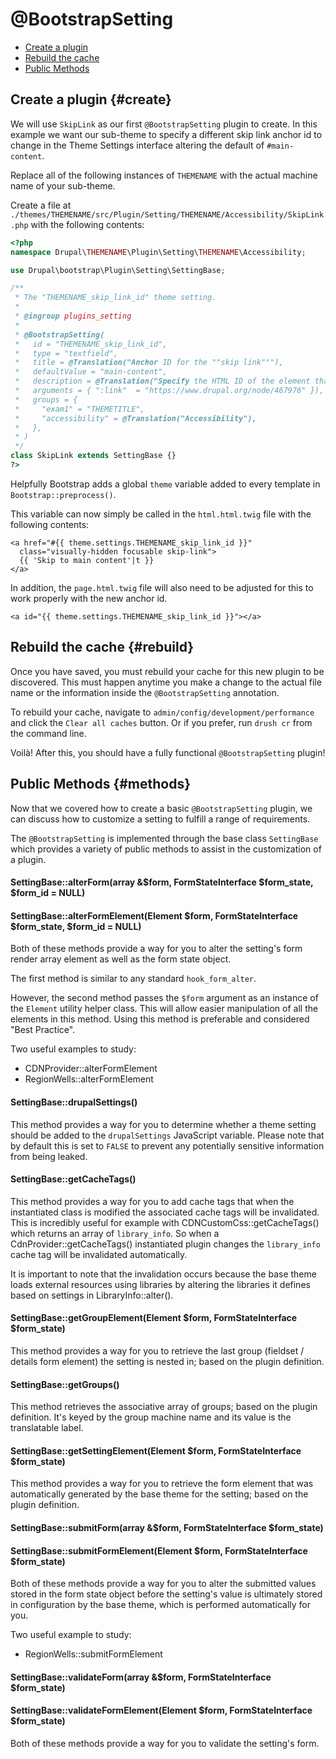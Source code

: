 <!-- @file Documentation for the @BootstrapSetting annotated plugin. -->
<!-- @defgroup -->
<!-- @ingroup -->
# @BootstrapSetting

- [Create a plugin](#create)
- [Rebuild the cache](#rebuild)
- [Public Methods](#methods)

## Create a plugin {#create}

We will use `SkipLink` as our first `@BootstrapSetting` plugin to create. In
this example we want our sub-theme to specify a different skip link anchor id
to change in the Theme Settings interface altering the default of
`#main-content`.

Replace all of the following instances of `THEMENAME` with the actual machine
name of your sub-theme.

Create a file at
`./themes/THEMENAME/src/Plugin/Setting/THEMENAME/Accessibility/SkipLink.php`
with the following contents:

```php
<?php
namespace Drupal\THEMENAME\Plugin\Setting\THEMENAME\Accessibility;

use Drupal\bootstrap\Plugin\Setting\SettingBase;

/**
 * The "THEMENAME_skip_link_id" theme setting.
 *
 * @ingroup plugins_setting
 *
 * @BootstrapSetting(
 *   id = "THEMENAME_skip_link_id",
 *   type = "textfield",
 *   title = @Translation("Anchor ID for the ""skip link"""),
 *   defaultValue = "main-content",
 *   description = @Translation("Specify the HTML ID of the element that the accessible-but-hidden ""skip link"" should link to. (<a href="":link"" target=""_blank"">Read more about skip links</a>.)",
 *   arguments = { ":link"  = "https://www.drupal.org/node/467976" }),
 *   groups = {
 *     "exam1" = "THEMETITLE",
 *     "accessibility" = @Translation("Accessibility"),
 *   },
 * )
 */
class SkipLink extends SettingBase {}
?>
```

Helpfully Bootstrap adds a global `theme` variable added to every template
in `Bootstrap::preprocess()`.

This variable can now simply be called in the `html.html.twig` file with the
following contents:

```twig
<a href="#{{ theme.settings.THEMENAME_skip_link_id }}"
  class="visually-hidden focusable skip-link">
  {{ 'Skip to main content'|t }}
</a>
```

In addition, the `page.html.twig` file will also need to be adjusted for this to
work properly with the new anchor id.

```twig
<a id="{{ theme.settings.THEMENAME_skip_link_id }}"></a>
```

## Rebuild the cache {#rebuild}

Once you have saved, you must rebuild your cache for this new plugin to be
discovered. This must happen anytime you make a change to the actual file name
or the information inside the `@BootstrapSetting` annotation.

To rebuild your cache, navigate to `admin/config/development/performance` and
click the `Clear all caches` button. Or if you prefer, run `drush cr` from the
command line.

Voilà! After this, you should have a fully functional `@BootstrapSetting`
plugin!

## Public Methods {#methods}

Now that we covered how to create a basic `@BootstrapSetting` plugin, we can
discuss how to customize a setting to fulfill a range of requirements.

The `@BootstrapSetting` is implemented through the base class `SettingBase`
which provides a variety of public methods to assist in the customization of
a plugin.

#### SettingBase::alterForm(array &$form, FormStateInterface $form_state, $form_id = NULL)
#### SettingBase::alterFormElement(Element $form, FormStateInterface $form_state, $form_id = NULL)

Both of these methods provide a way for you to alter the setting's form render
array element as well as the form state object.

The first method is similar to any standard `hook_form_alter`.

However, the second method passes the `$form` argument as an instance of the
`Element` utility helper class. This will allow easier manipulation of all the
elements in this method. Using this method is preferable and considered
"Best Practice".

Two useful examples to study:

- CDNProvider::alterFormElement
- RegionWells::alterFormElement

#### SettingBase::drupalSettings()

This method provides a way for you to determine whether a theme setting should
be added to the `drupalSettings` JavaScript variable. Please note that by
default this is set to `FALSE` to prevent any potentially sensitive information
from being leaked.

#### SettingBase::getCacheTags()

This method provides a way for you to add cache tags that when the instantiated
class is modified the associated cache tags will be invalidated. This is
incredibly useful for example with CDNCustomCss::getCacheTags() which returns an
array of `library_info`. So when a CdnProvider::getCacheTags() instantiated
plugin changes the `library_info` cache tag will be invalidated automatically.

It is important to note that the invalidation occurs because the base theme
loads external resources using libraries by altering the libraries it defines
based on settings in LibraryInfo::alter().

#### SettingBase::getGroupElement(Element $form, FormStateInterface $form_state)

This method provides a way for you to retrieve the last group (fieldset /
details form element) the setting is nested in; based on the plugin definition.

#### SettingBase::getGroups()

This method retrieves the associative array of groups; based on the plugin
definition. It's keyed by the group machine name and its value is the
translatable label.

#### SettingBase::getSettingElement(Element $form, FormStateInterface $form_state)

This method provides a way for you to retrieve the form element that was
automatically generated by the base theme for the setting; based on the plugin
definition.

#### SettingBase::submitForm(array &$form, FormStateInterface $form_state)
#### SettingBase::submitFormElement(Element $form, FormStateInterface $form_state)

Both of these methods provide a way for you to alter the submitted values
stored in the form state object before the setting's value is ultimately stored
in configuration by the base theme, which is performed automatically for you.

Two useful example to study:

- RegionWells::submitFormElement

#### SettingBase::validateForm(array &$form, FormStateInterface $form_state)
#### SettingBase::validateFormElement(Element $form, FormStateInterface $form_state)

Both of these methods provide a way for you to validate the setting's form.
